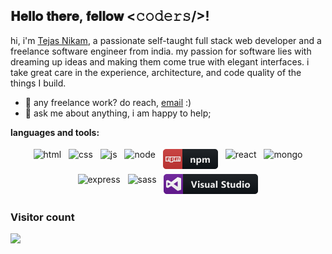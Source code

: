 <h2> 𝐇𝐞𝐥𝐥𝐨 𝐭𝐡𝐞𝐫𝐞, 𝐟𝐞𝐥𝐥𝐨𝐰 <𝚌𝚘𝚍𝚎𝚛𝚜/>!</h2>

hi, i'm [Tejas Nikam](https://github.com/Tejx27), a passionate self-taught full stack web developer and a freelance software engineer from india. my passion for software lies with dreaming up ideas and making them come true with elegant interfaces. i take great care in the experience, architecture, and code quality of the things I build.

- 💼 any freelance work? do reach, [email](mailto:tejasnikam4515@gmail.com) :)
- 💬 ask me about anything, i am happy to help;

**languages and tools:**

<p align="center">
<img src="https://github.com/MikeCodesDotNET/ColoredBadges/blob/master/png/dev/languages/html.png" alt="html" style="vertical-align:top; margin:4px">   
<img src="https://github.com/MikeCodesDotNET/ColoredBadges/blob/master/png/dev/languages/css3.png" alt="css" style="vertical-align:top; margin:4px">
<img src="https://github.com/MikeCodesDotNET/ColoredBadges/blob/master/png/dev/languages/js.png" alt="js" style="vertical-align:top; margin:4px">
<img src="https://github.com/MikeCodesDotNET/ColoredBadges/blob/master/png/dev/frameworks/nodejs.png" alt="node" style="vertical-align:top; margin:4px">
<img src="https://github.com/MikeCodesDotNET/ColoredBadges/blob/master/png/dev/services/npm.png" alt="npm" style="vertical-align:top; margin:4px">
<img src="https://github.com/MikeCodesDotNET/ColoredBadges/blob/master/png/dev/frameworks/react.png" alt="react" style="vertical-align:top; margin:4px">
<img src="https://img.shields.io/badge/MongoDB-4EA94B?style=for-the-badge&logo=mongodb&logoColor=white" alt="mongo" style="vertical-align:top; margin:4px">
<img src="https://img.shields.io/badge/Express.js-000000?style=for-the-badge&logo=express&logoColor=white" alt="express" style="vertical-align:top; margin:4px">
<img src="https://github.com/MikeCodesDotNET/ColoredBadges/blob/master/png/dev/languages/sass.png" alt="sass" style="vertical-align:top; margin:4px">
<img src="https://github.com/MikeCodesDotNET/ColoredBadges/blob/master/png/dev/tools/visualstudio.png" alt="vscode" style="vertical-align:top; margin:4px">
</p>


### Visitor count

<img src="https://profile-counter.glitch.me/Tejx27/count.svg" />
